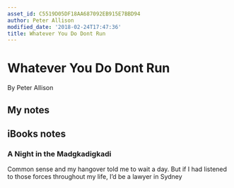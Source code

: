 ```yaml
---
asset_id: C5519D05DF18AA687092EB915E7BBD94
author: Peter Allison
modified_date: '2018-02-24T17:47:36'
title: Whatever You Do Dont Run
---
```


# Whatever You Do Dont Run

By Peter Allison

## My notes <a name="my_notes_dont_delete"></a>



## iBooks notes <a name="ibooks_notes_dont_delete"></a>

### A Night in the Madgkadigkadi

Common sense and my hangover told me to wait a day. But if I had listened to those forces throughout my life, I’d be a lawyer in Sydney